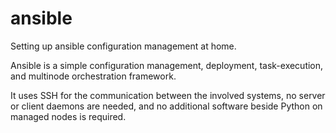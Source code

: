 # ansible
Setting up ansible configuration management at home.

Ansible is a simple configuration management, deployment, task-execution, and multinode orchestration framework.

It uses SSH for the communication between the involved systems, no server or client daemons are needed, and no additional software beside Python on managed nodes is required.
